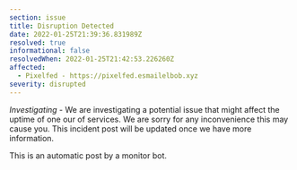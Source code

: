 ```yaml
---
section: issue
title: Disruption Detected
date: 2022-01-25T21:39:36.831989Z
resolved: true
informational: false
resolvedWhen: 2022-01-25T21:42:53.226260Z
affected:
  - Pixelfed - https://pixelfed.esmailelbob.xyz
severity: disrupted
---
```

*Investigating* - We are investigating a potential issue that might affect the uptime of one our of services. We are sorry for any inconvenience this may cause you. This incident post will be updated once we have more information.

This is an automatic post by a monitor bot.
        